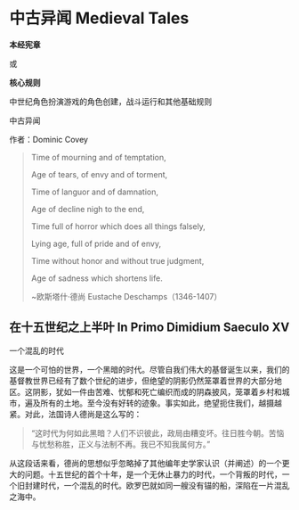 
# 中古异闻 Medieval Tales

**本经宪章**

或

**核心规则**

中世纪角色扮演游戏的角色创建，战斗运行和其他基础规则

中古异闻

作者：Dominic Covey


>Time of mourning and of temptation,
>
>
>
> Age of tears, of envy and of torment,
>
>
>
> Time of languor and of damnation,
>
>
>
> Age of decline nigh to the end,
>
>
>
> Time full of horror which does all things falsely,
>
>
>
> Lying age, full of pride and of envy,
>
>
>
> Time without honor and without true judgment,
>
>
>
> Age of sadness which shortens life.
>
> ~欧斯塔什·德尚 Eustache Deschamps（1346-1407）

## 在十五世纪之上半叶 In Primo Dimidium Saeculo XV

一个混乱的时代

这是一个可怕的世界，一个黑暗的时代。尽管自我们伟大的基督诞生以来，我们的基督教世界已经有了数个世纪的进步，但绝望的阴影仍然笼罩着世界的大部分地区。这阴影，犹如一件由苦难、忧郁和死亡编织而成的阴森披风，笼罩着乡村和城市，遍及所有的土地。至今没有好转的迹象。事实如此，绝望扼住我们，越摄越紧。对此，法国诗人德尚是这么写的：

> “这时代为何如此黑暗？人们不识彼此，政局由糟变坏。往日胜今朝。苦恼与忧愁称胜，正义与法制不再。我已不知我属何方。”

从这段话来看，德尚的思想似乎忽略掉了其他编年史学家认识（并阐述）的一个更大的问题。十五世纪的首个十年，是一个无休止暴力的时代，一个背叛的时代，一个旧封建时代，一个混乱的时代。欧罗巴就如同一艘没有锚的船，深陷在一片混乱之海中。